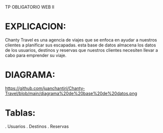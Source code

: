 TP OBLIGATORIO WEB II

# EXPLICACION:

Chanty Travel es una agencia de viajes que se enfoca en ayudar a nuestros clientes a planificar sus escapadas.
esta base de datos almacena los datos de los usuarios, destinos y reservas que nuestros clientes necesiten llevar a cabo para emprender su viaje.

# DIAGRAMA:
https://github.com/juanchantiri/Chanty-Travel/blob/main/diagrama%20de%20base%20de%20datos.png

# Tablas:
. Usuarios
. Destinos 
. Reservas

